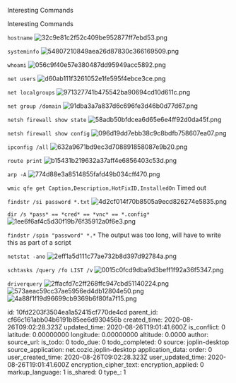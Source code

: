 Interesting Commands

Interesting Commands


`hostname`
![32c9e81c2f52c409be952877ff7ebd53.png](:/6c94cbf564654809b1d2ba64546ae18b)

`systeminfo`
![54807210849aea26d87830c366169509.png](:/df7c7338a1d046f2a282f45e9f9c07df)

`whoami`
![056c9f40e57e380487dd95949acc5892.png](:/f58d74bd8c3d4e3b84c65ce42939a335)

`net users`
![d60ab111f3261052e1fe595f4ebce3ce.png](:/f060b540f8c14f7c857bdcf648aec1e3)

`net localgroups`
![971327741b475542ba90694cd10d611c.png](:/7db05091ff584aa4bd171f1810b3e98f)

`net group /domain`
![91dba3a7a837d6c696fe3d46b0d77d67.png](:/4a84ff8d62c54aee9311c329fd845e20)

`netsh firewall show state`
![58adb50bfdcea6d65e6e4ff92d0da45f.png](:/2ec0cff84ae44f028828b8b03ce583a6)

`netsh firewall show config`
![096d19dd7ebb38c9c8bdfb758607ea07.png](:/534a3c8b862b43c393b3e125943f163f)

`ipconfig /all`
![632a9671bd9ec3d708891858087e9b20.png](:/99dd2b4a2bd34031847015f2fd367490)

`route print`
![b15431b219632a37aff4e6856403c53d.png](:/aa6c41e6102f41078c061e04f1d13352)

`arp -A`
![774d88e3a8514855fafd49b034cff470.png](:/3cd859ccb3024e3a8d7c08e7d04d246a)

`wmic qfe get Caption,Description,HotFixID,InstalledOn`
Timed out

`findstr /si password *.txt`
![4d2cf014f70b8505a9ecd826274e5835.png](:/232511092bfd44d1b00dd336715ff558)

`dir /s *pass* == *cred* == *vnc* == *.config*`
![1ee6f6af4c5d30f19b76f35912a0f6e3.png](:/f87e0bea92d44e988c208306f48718c2)

`findstr /spin "password" *.*`
The output was too long, will have to write this as part of a script

`netstat -ano`
![2eff1a5d111c77ae732b8d397d92784a.png](:/cf12898009fa454dbf7cd39f597e394b)

`schtasks /query /fo LIST /v`
![0015c0fcd9dba9d3beff1f92a36f5347.png](:/4e7e464f04364f7084c1188dc7ac144f)

`driverquery`
![2ffacfd7c2ff268ffc947cbd51140224.png](:/924294a0a0694b3dacfe536077b5d0c4)
![573aeac59cc37ae5956ed4db12804e50.png](:/22a25bc7790146659d71d291d35dd9b2)
![4a88f1f19d96699cb9369b6f80fa7f15.png](:/7a21f0ebdc6f4206b98b467a980ed819)









id: 10fd2203f3504ea1a52415cf770de4cd
parent_id: cf66c161abb04b6191b85ee6d930456b
created_time: 2020-08-26T09:02:28.323Z
updated_time: 2020-08-26T19:01:41.600Z
is_conflict: 0
latitude: 0.00000000
longitude: 0.00000000
altitude: 0.0000
author: 
source_url: 
is_todo: 0
todo_due: 0
todo_completed: 0
source: joplin-desktop
source_application: net.cozic.joplin-desktop
application_data: 
order: 0
user_created_time: 2020-08-26T09:02:28.323Z
user_updated_time: 2020-08-26T19:01:41.600Z
encryption_cipher_text: 
encryption_applied: 0
markup_language: 1
is_shared: 0
type_: 1